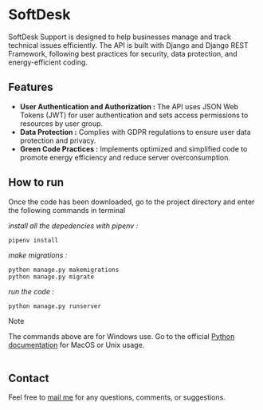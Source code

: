 # SoftDesk
 
SoftDesk Support is designed to help businesses manage and track technical issues efficiently. The API is built with Django and Django REST Framework, following best practices for security, data protection, and energy-efficient coding.

## Features

- **User Authentication and Authorization :** The API uses JSON Web Tokens (JWT) for user authentication and sets access permissions to resources by user group.
- **Data Protection :** Complies with GDPR regulations to ensure user data protection and privacy.
- **Green Code Practices :** Implements optimized and simplified code to promote energy efficiency and reduce server overconsumption.

## How to run
Once the code has been downloaded, go to the project directory and enter the following commands in terminal

*install all the depedencies with pipenv :*
```
pipenv install
```
*make migrations :*
```
python manage.py makemigrations
python manage.py migrate
```
*run the code :*
```
python manage.py runserver
```

> [!NOTE]
> The commands above are for Windows use. Go to the official [Python documentation](https://docs.python.org/3/tutorial/venv.html) for MacOS or Unix usage.
<br><br>
## Contact
Feel free to [mail me](mailto:mas.ste@gmail.com) for any questions, comments, or suggestions.
